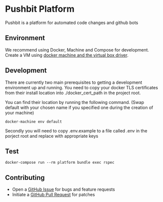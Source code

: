 # Pushbit Platform

Pushbit is a platform for automated code changes and github bots

## Environment

We recommend using Docker, Machine and Compose for development.
Create a VM using [docker machine and the virtual box driver](https://docs.docker.com/machine/get-started/).

## Development

There are currently two main prerequisites to getting a development environment up and running.
You need to copy your docker TLS certificates from their install location into ./docker_cert_path in the project root.

You can find their location by running the following command. (Swap default with your chosen name if you specified one during the creation of your machine)

```
docker-machine env default
```

Secondly you will need to copy .env.example to a file called .env in the porject root and replace with appropriate keys

## Test

```
docker-compose run --rm platform bundle exec rspec
```

## Contributing

* Open a [GitHub Issue](https://github.com/pushbit-co/platform/new) for bugs and feature requests
* Initiate a [GitHub Pull Request](https://help.github.com/articles/using-pull-requests/) for patches
